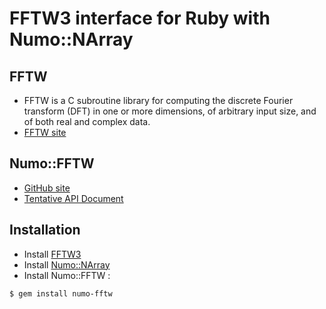 # FFTW3 interface for Ruby with Numo::NArray

## FFTW
* FFTW is a C subroutine library for computing the discrete Fourier transform (DFT) in one or more dimensions, of arbitrary input size, and of both real and complex data.
* [FFTW site](http://www.fftw.org/)

## Numo::FFTW
* [GitHub site](https://github.com/ruby-numo/fftw)
* [Tentative API Document](https://ruby-numo.github.io/fftw/yard/Numo/FFTW.html)

## Installation
* Install [FFTW3](http://www.fftw.org/)
* Install [Numo::NArray](https://github.com/ruby-numo/narray)
* Install Numo::FFTW :

```shell
$ gem install numo-fftw
```
